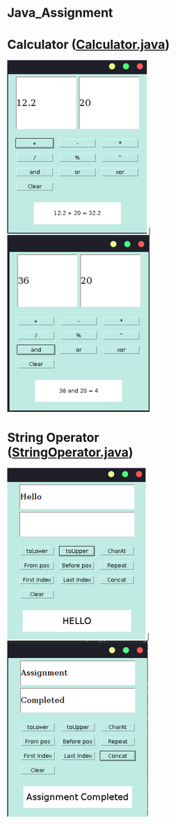 # Java_Assignment

# Calculator ([Calculator.java](https://github.com/avi-01/Java_Assignment/blob/master/Calculator/Calculator.java))

![add operation](https://github.com/avi-01/Java_Assignment/blob/master/Calculator/1.png?raw=true)  |                         ![and operation](https://github.com/avi-01/Java_Assignment/blob/master/Calculator/2.png?raw=true)


# String Operator ([StringOperator.java](https://github.com/avi-01/Java_Assignment/blob/master/String%20Operator/StringOperator.java))

![toUpper operation](https://github.com/avi-01/Java_Assignment/blob/master/String%20Operator/1.png?raw=true)     |           ![concat operation](https://github.com/avi-01/Java_Assignment/blob/master/String%20Operator/2.png?raw=true)
